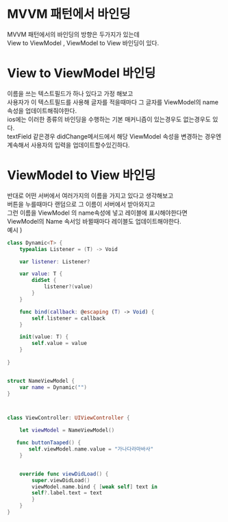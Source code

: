 # MVVM 패턴에서 바인딩
MVVM 패턴에서의 바인딩의 방향은 두가지가 있는데   
View to ViewModel , ViewModel to View 바인딩이 있다.    
   
# View to ViewModel 바인딩
이름을 쓰는 텍스트필드가 하나 있다고 가정 해보고   
사용자가 이 텍스트필드를 사용해 글자를 적을때마다 그 글자를 ViewModel의 name 속성을 업데이트해줘야한다.   
ios에는 이러한 종류의 바인딩을 수행하는 기본 매커니즘이 있는경우도 없는경우도 있다.    
textField 같은경우 didChange메서드에서 해당 ViewModel 속성을 변경하는 경우엔 계속해서 사용자의 입력을 업데이트할수있긴하다.    
    
# ViewModel to View 바인딩
반대로 어떤 서버에서 여러가지의 이름을 가지고 있다고 생각해보고    
버튼을 누를때마다 랜덤으로 그 이름이 서버에서 받아와지고      
그런 이름을 ViewModel 의 name속성에 넣고 레이블에 표시해야한다면       
ViewModel의 Name 속서잉 바뀔때마다 레이블도 업데이트해야한다.     
예시 )

```swift
class Dynamic<T> {
    typealias Listener = (T) -> Void

    var listener: Listener?

    var value: T {
        didSet {
            listener?(value)
        }
    }

    func bind(callback: @escaping (T) -> Void) {
        self.listener = callback
    }

    init(value: T) {
        self.value = value
    }
    
}


struct NameViewModel {
    var name = Dynamic("")
}



class ViewController: UIViewController {

    let viewModel = NameViewModel()

   func buttonTaaped() {
       self.viewModel.name.value = "가나다라마바사"
    }


    override func viewDidLoad() {
        super.viewDidLoad()
        viewModel.name.bind { [weak self] text in
        self?.label.text = text
        }
    }
}
```